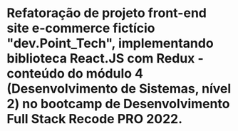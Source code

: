 # Refatoração de projeto front-end site e-commerce fictício "dev.Point_Tech", implementando biblioteca React.JS com Redux - conteúdo do módulo 4 (Desenvolvimento de Sistemas, nível 2) no bootcamp de Desenvolvimento Full Stack Recode PRO 2022.
